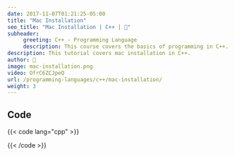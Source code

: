 ```yaml
---
date: 2017-11-07T01:21:25-05:00
title: "Mac Installation"
seo_title: "Mac Installation | C++ | 🦒"
subheader:
     greeting: C++ - Programming Language
     description: This course covers the basics of programming in C++. Work your way through the videos/articles and I'll teach you everything you need to know to start your programming journey!
description: This tutorial covers mac installation in C++.
author: 🦒
image: mac-installation.png
video: OfrC6ZCJpeQ
url: /programming-languages/c++/mac-installation/
weight: 3
---
```


## Code

{{< code lang="cpp" >}}

{{< /code >}}